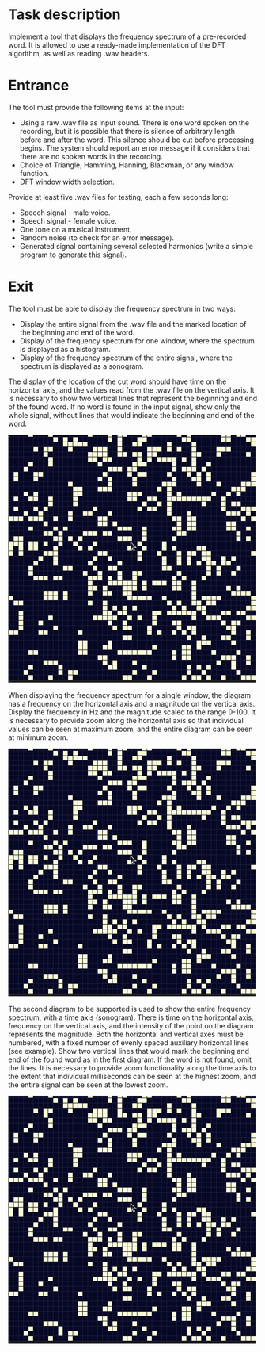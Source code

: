 # Task description

Implement a tool that displays the frequency spectrum of a pre-recorded word. It is allowed to use a ready-made implementation of the DFT algorithm, as well as reading .wav headers.

# Entrance
The tool must provide the following items at the input:
- Using a raw .wav file as input sound. There is one word spoken on the recording, but it is possible that there is silence of arbitrary length before and after the word. This silence should be cut before processing begins. The system should report an error message if it considers that there are no spoken words in the recording.
- Choice of Triangle, Hamming, Hanning, Blackman, or any window function.
- DFT window width selection.

Provide at least five .wav files for testing, each a few seconds long:
- Speech signal - male voice.
- Speech signal - female voice.
- One tone on a musical instrument.
- Random noise (to check for an error message).
- Generated signal containing several selected harmonics (write a simple program to generate this signal).

# Exit
The tool must be able to display the frequency spectrum in two ways:
- Display the entire signal from the .wav file and the marked location of the beginning and end of the word.
- Display of the frequency spectrum for one window, where the spectrum is displayed as a histogram.
- Display of the frequency spectrum of the entire signal, where the spectrum is displayed as a sonogram.

The display of the location of the cut word should have time on the horizontal axis, and the values read from the .wav file on the vertical axis. It is necessary to show two vertical lines that represent the beginning and end of the found word. If no word is found in the input signal, show only the whole signal, without lines that would indicate the beginning and end of the word.

![alt text](https://github.com/gojkovicmatija99/Game-of-life/blob/master/demo.gif)

When displaying the frequency spectrum for a single window, the diagram has a frequency on the horizontal axis and a magnitude on the vertical axis. Display the frequency in Hz and the magnitude scaled to the range 0-100. It is necessary to provide zoom along the horizontal axis so that individual values can be seen at maximum zoom, and the entire diagram can be seen at minimum zoom.

![alt text](https://github.com/gojkovicmatija99/Game-of-life/blob/master/demo.gif)

The second diagram to be supported is used to show the entire frequency spectrum, with a time axis (sonogram). There is time on the horizontal axis, frequency on the vertical axis, and the intensity of the point on the diagram represents the magnitude. Both the horizontal and vertical axes must be numbered, with a fixed number of evenly spaced auxiliary horizontal lines (see example). Show two vertical lines that would mark the beginning and end of the found word as in the first diagram. If the word is not found, omit the lines. It is necessary to provide zoom functionality along the time axis to the extent that individual milliseconds can be seen at the highest zoom, and the entire signal can be seen at the lowest zoom.

![alt text](https://github.com/gojkovicmatija99/Game-of-life/blob/master/demo.gif)

